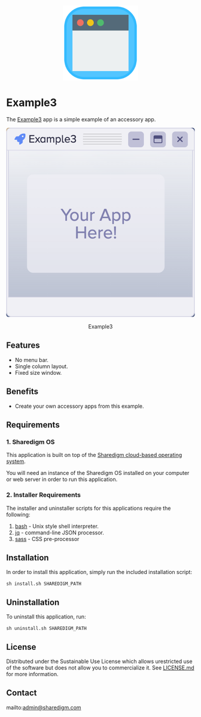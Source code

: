 <p align="center" style="text-align:center">
	<img src="images/icons/logo.svg" width="200">
</p>

# Example3

The [Example3](https://www.sharedigm.com/#apps/example3) app is a simple example of an accessory app.

<p align="center" style="text-align:center">
	<img src="images/info/example3.png" width="720" style="border-radius:6px" />
	<div align="center">Example3</div>
</p>

## Features

- No menu bar.
- Single column layout.
- Fixed size window.

## Benefits

- Create your own accessory apps from this example.

## Requirements

### 1. Sharedigm OS

This application is built on top of the [Sharedigm cloud-based operating system](https://github.com/Sharedigm/SharedigmOS).

You will need an instance of the Sharedigm OS installed on your computer or web server in order to run this application.

### 2. Installer Requirements

The installer and uninstaller scripts for this applications require the following:

1. [bash](https://en.wikipedia.org/wiki/Bash_(Unix_shell)) - Unix style shell interpreter. 
2. [jq](https://jqlang.github.io/jq/) - command-line JSON processor. 
2. [sass](https://sass-lang.com) - CSS pre-processor

## Installation

In order to install this application, simply run the included installation script:

```
sh install.sh SHAREDIGM_PATH
```

## Uninstallation

To uninstall this application, run:

```
sh uninstall.sh SHAREDIGM_PATH
```

<!-- LICENSE -->
## License

Distributed under the Sustainable Use License which allows urestricted use of the software but does not allow you to commercialize it. See [LICENSE.md](LICENSE.md) for more information.

<!-- CONTACT -->
## Contact

mailto:admin@sharedigm.com